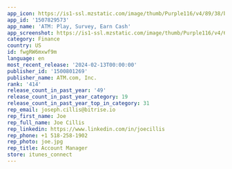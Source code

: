 ```yaml
---
app_icon: https://is1-ssl.mzstatic.com/image/thumb/Purple116/v4/89/38/b6/8938b630-99e7-9cca-6348-b6f6b0d8b8ad/AppIconProd-0-1x_U007emarketing-0-5-0-85-220.png/1024x1024bb.png
app_id: '1507829573'
app_name: 'ATM: Play, Survey, Earn Cash'
app_screenshot: https://is1-ssl.mzstatic.com/image/thumb/Purple116/v4/63/1c/55/631c550b-d183-2f93-9bae-04f5dc185d8f/fe600658-c3e3-4fd9-ab25-57f7ba14f0b4_screenshot_0.jpg/1242x2688bb.png
category: Finance
country: US
id: fwgRW6mxwf9m
language: en
most_recent_release: '2024-02-13T00:00:00'
publisher_id: '1500801269'
publisher_name: ATM.com, Inc.
rank: '414'
release_count_in_past_year: '49'
release_count_in_past_year_category: 19
release_count_in_past_year_top_in_category: 31
rep_email: joseph.cillis@bitrise.io
rep_first_name: Joe
rep_full_name: Joe Cillis
rep_linkedin: https://www.linkedin.com/in/joecillis
rep_phone: +1 518-258-1902
rep_photo: joe.jpg
rep_title: Account Manager
store: itunes_connect
---
```

